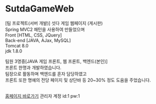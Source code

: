# SutdaGameWeb
[팀 프로젝트(서버 개발)] 섯다 게임 웹페이지 (게시판)<br/>
Spring MVC2 패턴을 사용하여 만들었으며<br/>
Front    [HTML, CSS, JQuery]<br/>
Back-end [JAVA, AJax, MySQL]<br/>
Tomcat 8.0<br/>
jdk 1.8.0<br/>

팀원 3명중[JAVA 게임 프론트, 웹 프론트, 백엔드(본인)]<br/>
프론트 한명과 개발하였습니다.<br/>
팀장으로 활동하며 백엔드를 혼자 담당하였고<br/>
프론트 또한 명예의 전당 페이지 및 상단바 등 20~30% 정도 도움을 주었습니다.<br/><br/>

<a href="http://sunx.cafe24.com/">홈페이지 바로가기</a> 관리자 계정 id:1 pw:1

